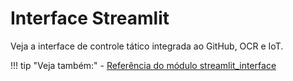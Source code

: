 # Interface Streamlit

Veja a interface de controle tático integrada ao GitHub, OCR e IoT.

!!! tip "Veja também:"
    - [Referência do módulo streamlit_interface](modules/streamlit_interface.md)